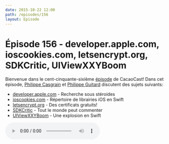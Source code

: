 ```yaml
---
date: 2015-10-22 12:00
path: /episodes/156
layout: Episode
---
```

# Épisode 156 - developer.apple.com, ioscookies.com, letsencrypt.org, SDKCritic, UIViewXXYBoom
<p>Bienvenue dans le cent-cinquante-sixième <a href="https://cacaocast.com/media/cacaocast_156.mp3" title="CacaoCast Episode 156">épisode</a> de CacaoCast! Dans cet épisode, <a href="http://www.twitter.com/philippec" title="Philippe Casgrain sur Twitter">Philippe Casgrain</a> et <a href="http://www.twitter.com/philippeguitard" title="Philippe Guitard sur Twitter">Philippe Guitard</a> discutent des sujets suivants:</p>
<ul><li><a href="https://developer.apple.com/search/?q=bird&amp;type=Videos" title="developer.apple.com">developer.apple.com</a> - Recherche sous stéroides</li>
<li><a href="http://www.ioscookies.com" title="ioscookies.com">ioscookies.com</a> - Répertoire de librairies iOS en Swift</li>
<li><a href="https://letsencrypt.org" title="letsencrypt.org">letsencrypt.org</a> - Des certificats gratuits!</li>
<li><a href="http://www.sdkcritic.com/" title="SDKCritic">SDKCritic</a> - Tout le monde peut commenter</li>
<li><a href="https://github.com/xxycode/UIViewXXYBoom" title="UIViewXXYBoom">UIViewXXYBoom</a> - Une explosion en Swift</li>
</ul>
<p><audio controls><source src="https://cacaocast.com/media/cacaocast_156.mp3" type="audio/mpeg"><source src="https://cacaocast.com/media/cacaocast_156.mp3" type="audio/mp4">Votre navigateur ne supporte pas l'élément audio / Your browser does not support the audio element.</audio></p>
